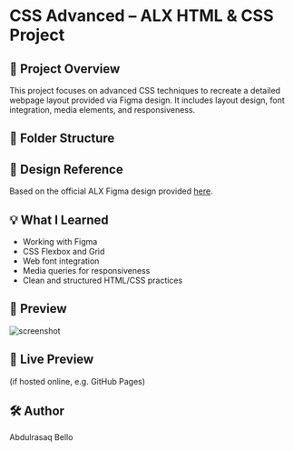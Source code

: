 # CSS Advanced – ALX HTML & CSS Project

## 📄 Project Overview
This project focuses on advanced CSS techniques to recreate a detailed webpage layout provided via Figma design. It includes layout design, font integration, media elements, and responsiveness.

## 📁 Folder Structure

## 🎨 Design Reference
Based on the official ALX Figma design provided [here](#).

## 💡 What I Learned
- Working with Figma
- CSS Flexbox and Grid
- Web font integration
- Media queries for responsiveness
- Clean and structured HTML/CSS practices

## 📸 Preview
![screenshot](images/screenshot.png)

## 🔗 Live Preview
(if hosted online, e.g. GitHub Pages)

## 🛠️ Author
Abdulrasaq Bello
